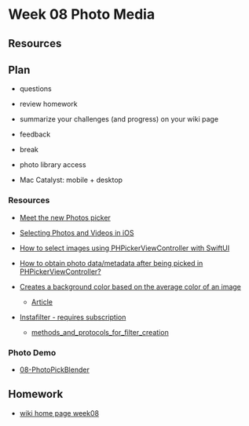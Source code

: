 # Week 08 Photo Media

## Resources

## Plan

- questions

- review homework

- summarize your challenges (and progress) on your wiki page

- feedback

- break

- photo library access

- Mac Catalyst: mobile + desktop

### Resources

- [Meet the new Photos picker](https://developer.apple.com/videos/play/wwdc2020/10652/)

- [Selecting Photos and Videos in iOS](https://developer.apple.com/documentation/photokit/selecting_photos_and_videos_in_ios)

- [How to select images using PHPickerViewController with SwiftUI](https://levelup.gitconnected.com/how-to-select-images-using-phpickerviewcontroller-with-swiftui-da8bd3ec3d05)

- [How to obtain photo data/metadata after being picked in PHPickerViewController?](https://developer.apple.com/forums/thread/654898)

- [Creates a background color based on the average color of an image](https://github.com/bbaars/UIImageAverageColor)

  - [Article](https://medium.com/swlh/swiftui-read-the-average-color-of-an-image-c736adb43000)

- [Instafilter - requires subscription](https://www.hackingwithswift.com/plus/solutions/instafilter)
  - [methods_and_protocols_for_filter_creation](https://developer.apple.com/documentation/coreimage/methods_and_protocols_for_filter_creation)

### Photo Demo

- [08-PhotoPickBlender](https://github.com/mobilelabclass-itp/08-PhotoPickBlender)

## Homework

- [wiki home page week08](https://github.com/mobilelabclass-itp/content/wiki#week-08-homework)

